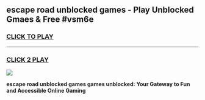 
## escape road unblocked games - Play Unblocked Gmaes & Free #vsm6e
<h3>
<a href="https://premium.freeplayer.one?title=escape_road_unblocked_games&ref=03M">CLICK TO PLAY</a></h3>
<hr>

<h3>
<a href="https://premium.freeplayer.one?title=escape_road_unblocked_games&ref=03M">CLICK 2 PLAY</a>
  
</h3>

<a href="https://premium.freeplayer.one?title=escape_road_unblocked_games&ref=03M"><img src="https://clearcache.store/games.png"></a>


**escape road unblocked games games unblocked: Your Gateway to Fun and Accessible Online Gaming**
